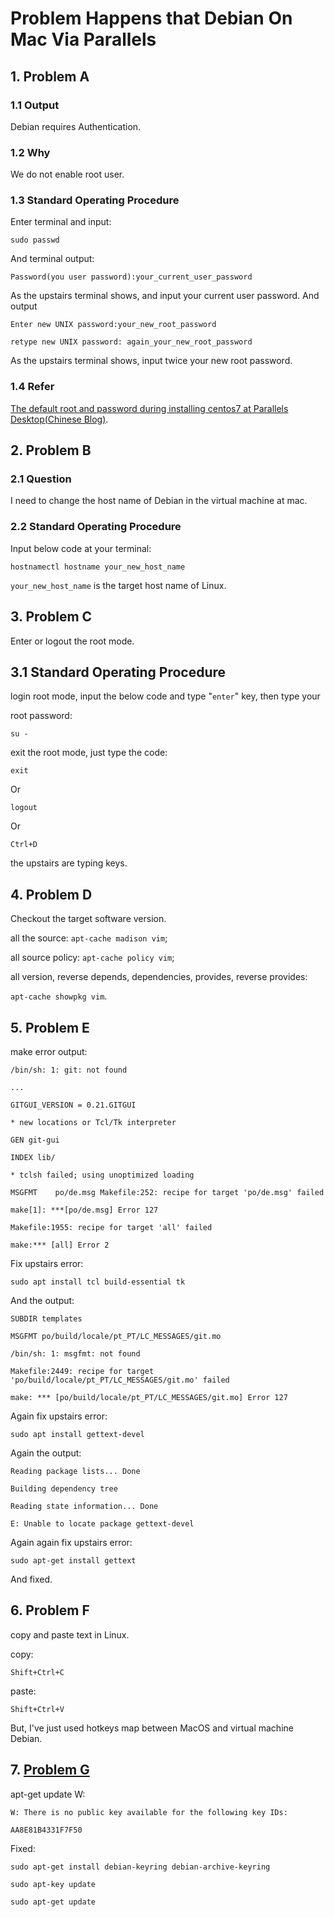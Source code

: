 # Problem Happens that Debian On Mac Via Parallels

## 1. Problem A

### 1.1 Output

Debian requires Authentication.

### 1.2 Why

We do not enable root user.

### 1.3 Standard Operating Procedure

Enter terminal and input:

    sudo passwd
And terminal output:

    Password(you user password):your_current_user_password
As the upstairs terminal shows, and input your current user password. And output

    Enter new UNIX password:your_new_root_password

    retype new UNIX password: again_your_new_root_password

As the upstairs terminal shows, input twice your new root password.

### 1.4 Refer

[The default root and password during installing centos7 at Parallels Desktop(Chinese Blog)](https://blog.csdn.net/u012852597/article/details/79353949).

## 2. Problem B

### 2.1 Question

I need to change the host name of Debian in the virtual machine at mac.

### 2.2 Standard Operating Procedure

Input below code at your terminal:

    hostnamectl hostname your_new_host_name
`your_new_host_name` is the target host name of Linux.

## 3. Problem C

Enter or logout the root mode.

## 3.1 Standard Operating Procedure

login root mode, input the below code and type "`enter`" key, then type your

root password:

    su -
exit the root mode, just type the code:

    exit
Or

    logout
Or

    Ctrl+D
the upstairs are typing keys.

## 4. Problem D

Checkout the target software version.

all the source: `apt-cache madison vim`;

all source policy: `apt-cache policy vim`;

all version, reverse depends, dependencies, provides, reverse provides:

`apt-cache showpkg vim`.

## 5. Problem E

make error output:

    /bin/sh: 1: git: not found

    ...

    GITGUI_VERSION = 0.21.GITGUI

    * new locations or Tcl/Tk interpreter

    GEN git-gui

    INDEX lib/

    * tclsh failed; using unoptimized loading

    MSGFMT    po/de.msg Makefile:252: recipe for target 'po/de.msg' failed

    make[1]: ***[po/de.msg] Error 127

    Makefile:1955: recipe for target 'all' failed

    make:*** [all] Error 2

Fix upstairs error:

    sudo apt install tcl build-essential tk
And the output:

    SUBDIR templates

    MSGFMT po/build/locale/pt_PT/LC_MESSAGES/git.mo

    /bin/sh: 1: msgfmt: not found

    Makefile:2449: recipe for target 'po/build/locale/pt_PT/LC_MESSAGES/git.mo' failed

    make: *** [po/build/locale/pt_PT/LC_MESSAGES/git.mo] Error 127

Again fix upstairs error:

    sudo apt install gettext-devel
Again the output:

    Reading package lists... Done
    
    Building dependency tree

    Reading state information... Done

    E: Unable to locate package gettext-devel
Again again fix upstairs error:

    sudo apt-get install gettext
And fixed.

## 6. Problem F

copy and paste text in Linux.

copy:

    Shift+Ctrl+C
paste:

    Shift+Ctrl+V
But, I've just used hotkeys map between MacOS and virtual machine Debian.

## 7. [Problem G](https://juniway.blogspot.com/2015/12/build-git-from-source-on-ubuntu.html)

apt-get update W:

    W: There is no public key available for the following key IDs:

    AA8E81B4331F7F50
Fixed:

    sudo apt-get install debian-keyring debian-archive-keyring

    sudo apt-key update

    sudo apt-get update
